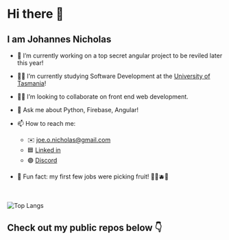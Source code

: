 <h1> Hi there 👋 </h1>
<h2>I am <b>Joh</b>annes <b>Nic</b>holas </h2>

- 🔭 I’m currently working on a top secret angular project to be reviled later this year!

- 👨‍🎓 I’m currently studying Software Development at the <a href="https://www.utas.edu.au/">University of Tasmania</a>!

- 💁‍♂️ I’m looking to collaborate on front end web development.

- 💬 Ask me about Python, Firebase, Angular!

- 📫 How to reach me:
  - ✉️ joe.o.nicholas@gmail.com
  - 🟦 <a href="https://www.linkedin.com/in/johannes-nicholas-541175230/">Linked in</a>
  - 🟣 <a href="https://discordapp.com/users/282428409685213184/">Discord</a>

- 🎉 Fun fact: my first few jobs were picking fruit! 🍒🍇🫐🍑

<br>

![Top Langs](https://github-readme-stats.vercel.app/api/top-langs/?username=JohannesNicholas&show_icons=true&layout=compact&theme=dark)

<h2> Check out my public repos below 👇 </h2>
<!--
Fancy seeing you here ;)
-->
